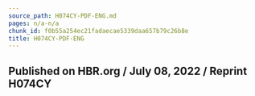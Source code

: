 ```yaml
---
source_path: H074CY-PDF-ENG.md
pages: n/a-n/a
chunk_id: f0b55a254ec21fadaecae5339daa657b79c26b8e
title: H074CY-PDF-ENG
---
```

## Published on HBR.org / July 08, 2022 / Reprint H074CY
